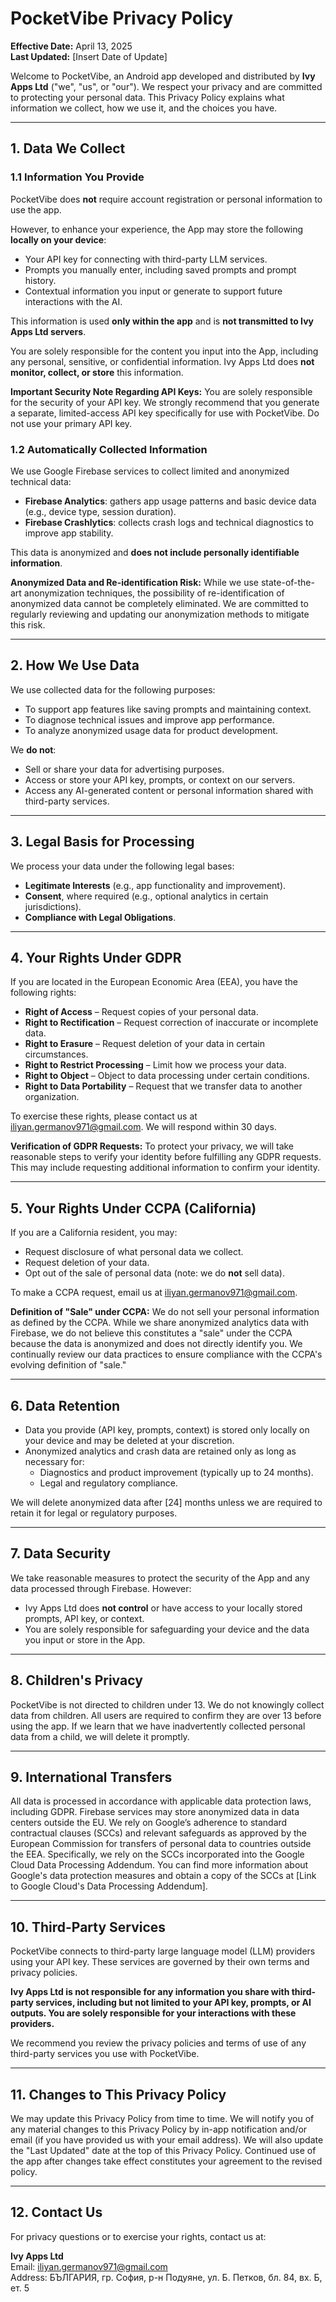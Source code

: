 # PocketVibe Privacy Policy

**Effective Date:** April 13, 2025  
**Last Updated:** [Insert Date of Update]

Welcome to PocketVibe, an Android app developed and distributed by **Ivy Apps Ltd** ("we", "us", or "our"). We respect your privacy and are committed to protecting your personal data. This Privacy Policy explains what information we collect, how we use it, and the choices you have.

---

## 1. Data We Collect

### 1.1 Information You Provide  
PocketVibe does **not** require account registration or personal information to use the app.

However, to enhance your experience, the App may store the following **locally on your device**:
- Your API key for connecting with third-party LLM services.
- Prompts you manually enter, including saved prompts and prompt history.
- Contextual information you input or generate to support future interactions with the AI.

This information is used **only within the app** and is **not transmitted to Ivy Apps Ltd servers**.

You are solely responsible for the content you input into the App, including any personal, sensitive, or confidential information. Ivy Apps Ltd does **not monitor, collect, or store** this information.

**Important Security Note Regarding API Keys:** You are solely responsible for the security of your API key. We strongly recommend that you generate a separate, limited-access API key specifically for use with PocketVibe. Do not use your primary API key.

### 1.2 Automatically Collected Information  
We use Google Firebase services to collect limited and anonymized technical data:
- **Firebase Analytics**: gathers app usage patterns and basic device data (e.g., device type, session duration).
- **Firebase Crashlytics**: collects crash logs and technical diagnostics to improve app stability.

This data is anonymized and **does not include personally identifiable information**.

**Anonymized Data and Re-identification Risk:** While we use state-of-the-art anonymization techniques, the possibility of re-identification of anonymized data cannot be completely eliminated. We are committed to regularly reviewing and updating our anonymization methods to mitigate this risk.

---

## 2. How We Use Data

We use collected data for the following purposes:
- To support app features like saving prompts and maintaining context.
- To diagnose technical issues and improve app performance.
- To analyze anonymized usage data for product development.

We **do not**:
- Sell or share your data for advertising purposes.
- Access or store your API key, prompts, or context on our servers.
- Access any AI-generated content or personal information shared with third-party services.

---

## 3. Legal Basis for Processing

We process your data under the following legal bases:
- **Legitimate Interests** (e.g., app functionality and improvement).
- **Consent**, where required (e.g., optional analytics in certain jurisdictions).
- **Compliance with Legal Obligations**.

---

## 4. Your Rights Under GDPR

If you are located in the European Economic Area (EEA), you have the following rights:
- **Right of Access** – Request copies of your personal data.
- **Right to Rectification** – Request correction of inaccurate or incomplete data.
- **Right to Erasure** – Request deletion of your data in certain circumstances.
- **Right to Restrict Processing** – Limit how we process your data.
- **Right to Object** – Object to data processing under certain conditions.
- **Right to Data Portability** – Request that we transfer data to another organization.

To exercise these rights, please contact us at iliyan.germanov971@gmail.com. We will respond within 30 days.

**Verification of GDPR Requests:** To protect your privacy, we will take reasonable steps to verify your identity before fulfilling any GDPR requests. This may include requesting additional information to confirm your identity.

---

## 5. Your Rights Under CCPA (California)

If you are a California resident, you may:
- Request disclosure of what personal data we collect.
- Request deletion of your data.
- Opt out of the sale of personal data (note: we do **not** sell data).

To make a CCPA request, email us at iliyan.germanov971@gmail.com.

**Definition of "Sale" under CCPA:**  We do not sell your personal information as defined by the CCPA. While we share anonymized analytics data with Firebase, we do not believe this constitutes a "sale" under the CCPA because the data is anonymized and does not directly identify you. We continually review our data practices to ensure compliance with the CCPA's evolving definition of "sale."

---

## 6. Data Retention

- Data you provide (API key, prompts, context) is stored only locally on your device and may be deleted at your discretion.
- Anonymized analytics and crash data are retained only as long as necessary for:
  - Diagnostics and product improvement (typically up to 24 months).
  - Legal and regulatory compliance.

We will delete anonymized data after [24] months unless we are required to retain it for legal or regulatory purposes.

---

## 7. Data Security

We take reasonable measures to protect the security of the App and any data processed through Firebase. However:
- Ivy Apps Ltd does **not control** or have access to your locally stored prompts, API key, or context.
- You are solely responsible for safeguarding your device and the data you input or store in the App.

---

## 8. Children's Privacy

PocketVibe is not directed to children under 13. We do not knowingly collect data from children. All users are required to confirm they are over 13 before using the app. If we learn that we have inadvertently collected personal data from a child, we will delete it promptly.

---

## 9. International Transfers

All data is processed in accordance with applicable data protection laws, including GDPR. Firebase services may store anonymized data in data centers outside the EU. We rely on Google’s adherence to standard contractual clauses (SCCs) and relevant safeguards as approved by the European Commission for transfers of personal data to countries outside the EEA. Specifically, we rely on the SCCs incorporated into the Google Cloud Data Processing Addendum. You can find more information about Google's data protection measures and obtain a copy of the SCCs at [Link to Google Cloud's Data Processing Addendum].

---

## 10. Third-Party Services

PocketVibe connects to third-party large language model (LLM) providers using your API key. These services are governed by their own terms and privacy policies.

**Ivy Apps Ltd is not responsible for any information you share with third-party services, including but not limited to your API key, prompts, or AI outputs. You are solely responsible for your interactions with these providers.**

We recommend you review the privacy policies and terms of use of any third-party services you use with PocketVibe.

---

## 11. Changes to This Privacy Policy

We may update this Privacy Policy from time to time. We will notify you of any material changes to this Privacy Policy by in-app notification and/or email (if you have provided us with your email address). We will also update the "Last Updated" date at the top of this Privacy Policy. Continued use of the app after changes take effect constitutes your agreement to the revised policy.

---

## 12. Contact Us

For privacy questions or to exercise your rights, contact us at:

**Ivy Apps Ltd**  
Email: iliyan.germanov971@gmail.com  
Address: БЪЛГАРИЯ, гр. София, р-н Подуяне, ул. Б. Петков, бл. 84, вх. Б, ет. 5
